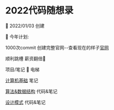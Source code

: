 # 2022代码随想录



:calendar: 2022/01/03  创建

:flags:  今年计划:  

1000次commit   创建完整官网--查看现在的样子[官网](http://www.binkioffer.com)

顺利跳槽    薪资翻倍:drooling_face:



项目/笔记  :eyes: 电梯



[计算机基础](ComputerBasics) 笔记

[算法&数据结构](Algorithm) 代码&笔记

[设计模式](DesignPattern) 代码&笔记